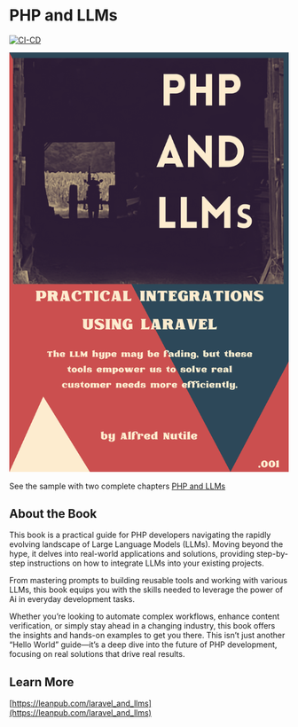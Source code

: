# PHP and LLMs
[![CI-CD](https://github.com/alnutile/php-llms/actions/workflows/ci-cd.yml/badge.svg)](https://github.com/alnutile/php-llms/actions/workflows/ci-cd.yml)

![Cover Image](book/PHP_and_LLMs.png)

See the sample with two complete chapters
[PHP and LLMs](https://github.com/alnutile/php-llms/blob/main/book/PHP_LLMs_001.pdf)


## About the Book

This book is a practical guide for PHP developers navigating the rapidly evolving landscape of Large Language Models (LLMs). Moving beyond the hype, it delves into real-world applications and solutions, providing step-by-step instructions on how to integrate LLMs into your existing projects.

From mastering prompts to building reusable tools and working with various LLMs, this book equips you with the skills needed to leverage the power of Ai in everyday development tasks.

Whether you’re looking to automate complex workflows, enhance content verification, or simply stay ahead in a changing industry, this book offers the insights and hands-on examples to get you there. This isn’t just another “Hello World” guide—it’s a deep dive into the future of PHP development, focusing on real solutions that drive real results.




## Learn More 
[https://leanpub.com/laravel_and_llms](https://leanpub.com/laravel_and_llms)
